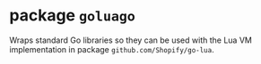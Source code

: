 # package `goluago`

Wraps standard Go libraries so they can be used with the Lua VM implementation in package `github.com/Shopify/go-lua`.
